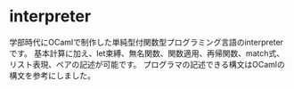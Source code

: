 # interpreter
学部時代にOCamlで制作した単純型付関数型プログラミング言語のinterpreterです。
基本計算に加え、let束縛、無名関数、関数適用、再帰関数、match式、リスト表現、ペアの記述が可能です。
プログラマの記述できる構文はOCamlの構文を参考にしました。

